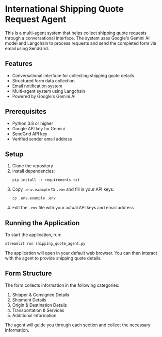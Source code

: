 # International Shipping Quote Request Agent

This is a multi-agent system that helps collect shipping quote requests through a conversational interface. The system uses Google's Gemini AI model and Langchain to process requests and send the completed form via email using SendGrid.

## Features

- Conversational interface for collecting shipping quote details
- Structured form data collection
- Email notification system
- Multi-agent system using Langchain
- Powered by Google's Gemini AI

## Prerequisites

- Python 3.8 or higher
- Google API key for Gemini
- SendGrid API key
- Verified sender email address

## Setup

1. Clone the repository
2. Install dependencies:
   ```bash
   pip install -r requirements.txt
   ```
3. Copy `.env.example` to `.env` and fill in your API keys:
   ```bash
   cp .env.example .env
   ```
4. Edit the `.env` file with your actual API keys and email address

## Running the Application

To start the application, run:
```bash
streamlit run shipping_quote_agent.py
```

The application will open in your default web browser. You can then interact with the agent to provide shipping quote details.

## Form Structure

The form collects information in the following categories:
1. Shipper & Consignee Details
2. Shipment Details
3. Origin & Destination Details
4. Transportation & Services
5. Additional Information

The agent will guide you through each section and collect the necessary information. 